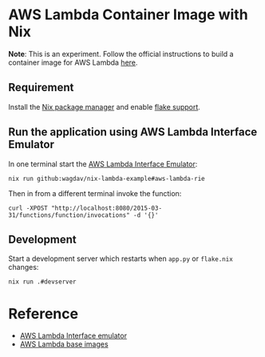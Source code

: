 # AWS Lambda Container Image with Nix

**Note**: This is an experiment.  Follow the official instructions to build a container image for AWS Lambda [here][AWSWorkingLambdaContainerImages].

## Requirement

Install the [Nix package manager](https://nixos.org/download/) and enable [flake support](https://nixos.wiki/wiki/Flakes).

## Run the application using AWS Lambda Interface Emulator

In one terminal start the [AWS Lambda Interface Emulator][AWSLambdaRIE]:

```
nix run github:wagdav/nix-lambda-example#aws-lambda-rie
```

Then in from a different terminal invoke the function:

```
curl -XPOST "http://localhost:8080/2015-03-31/functions/function/invocations" -d '{}'
```

## Development 

Start a development server which restarts when `app.py` or `flake.nix` changes:

```
nix run .#devserver
```

# Reference

* [AWS Lambda Interface emulator][AWSLambdaRIE]
* [AWS Lambda base images][AWSLambdaBase]

[AWSLambdaRIE]: https://github.com/aws/aws-lambda-runtime-interface-emulator/
[AWSLambdaBase]: https://github.com/aws/aws-lambda-base-images
[AWSWorkingLambdaContainerImages]: https://docs.aws.amazon.com/lambda/latest/dg/images-create.html

